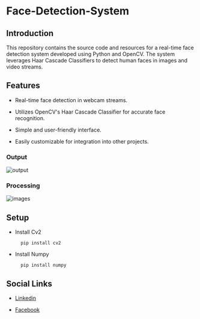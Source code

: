 # Face-Detection-System

## Introduction
This repository contains the source code and resources for a real-time face detection system developed using Python and OpenCV. The system leverages Haar Cascade Classifiers to detect human faces in images and video streams.

## Features

- Real-time face detection in webcam streams.

- Utilizes OpenCV's Haar Cascade Classifier for accurate face recognition.

- Simple and user-friendly interface.

- Easily customizable for integration into other projects.

### Output

![output](https://github.com/nithushanmoham/face-detection/assets/106969157/8209879e-6209-4598-9679-e7dbf85124fb)

### Processing

![images](https://github.com/nithushanmoham/face-detection/assets/106969157/da90e169-e1c8-4139-af73-a615be2eee84)


## Setup

- Install Cv2

  ```
    pip install cv2
  ```

- Install Numpy 

  ```
    pip install numpy
  ```

## Social Links

- [Linkedin](https://www.linkedin.com/in/nithushanmohan/)

- [Facebook](https://www.facebook.com/profile.php?id=100077725721945)
